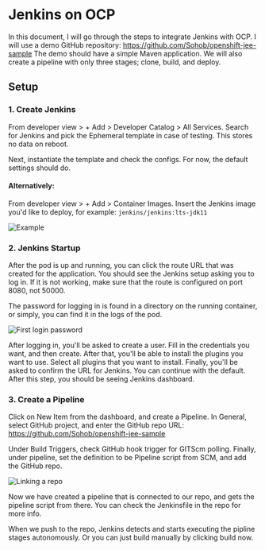 # Jenkins on OCP
In this document, I will go through the steps to integrate Jenkins with OCP. I will use a demo GitHub repository: https://github.com/Sohob/openshift-jee-sample
The demo should have a simple Maven application. We will also create a pipeline with only three stages; clone, build, and deploy. 

## Setup
### 1. Create Jenkins
From developer view > + Add > Developer Catalog > All Services. Search for Jenkins and pick the Ephemeral template in case of testing. This stores no data on reboot.

Next, instantiate the template and check the configs. For now, the default settings should do.

#### Alternatively:
From developer view > + Add > Container Images.
Insert the Jenkins image you'd like to deploy, for example: `jenkins/jenkins:lts-jdk11`

![Example](https://imgur.com/6HEOVMm)
### 2. Jenkins Startup
After the pod is up and running, you can click the route URL that was created for the application. You should see the Jenkins setup asking you to log in. If it is not working, make sure that the route is configured on port 8080, not 50000.

The password for logging in is found in a directory on the running container, or simply, you can find it in the logs of the pod.

![First login password](https://imgur.com/itz9YzE)

After logging in, you'll be asked to create a user. Fill in the credentials you want, and then create. After that, you'll be able to install the plugins you want to use. Select all plugins that you want to install. Finally, you'll be asked to confirm the URL for Jenkins. You can continue with the default. After this step, you should be seeing Jenkins dashboard.

### 3. Create a Pipeline
Click on New Item from the dashboard, and create a Pipeline. In General, select GitHub project, and enter the GitHub repo URL: https://github.com/Sohob/openshift-jee-sample

Under Build Triggers, check GitHub hook trigger for GITScm polling. Finally, under pipeline, set the definition to be Pipeline script from SCM, and add the GitHub repo.

![Linking a repo](https://imgur.com/kB5XF2S)

Now we have created a pipeline that is connected to our repo, and gets the pipeline script from there. You can check the Jenkinsfile in the repo for more info.

When we push to the repo, Jenkins detects and starts executing the pipline stages autonomously. Or you can just build manually by clicking build now.

